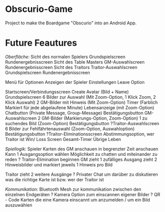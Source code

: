 # Obscurio-Game

Project to make the Boardgame "Obscurio" into an Android App. 

# Future Feautures 

*Oberfläche:*
Sicht des normalen Spielers
Grundspielscreen
Rundenergebnisscreen
Sicht des Table Masters
GM-Auswahlscreen
Rundenergebnisscreen
Sicht des Traitors
Traitor-Auswahlscreen
Grundspielscreen
Rundenergebnisscreen

Menü für Optionen 
Anzeigen der Spieler
Einstellungen
Leave Option

Startscreen/Verbindungsscreen 
Create Avatar (Bild + Name)
Grundspielscreen
6 Bilder zur Auswahl (Mit Zoom-Option, 1 Klick Zoom, 2 Klick Auswahl)
2 GM-Bilder mit Hinweis (Mit Zoom-Option)
Timer (Farblich Markiert für jede abgelaufene Minute)
Lebensanzeige (mit Zoom-Option) 
Chatbutton (Private Message, Group-Message)
Bestätigungsbutton
GM-Auswahlscreen
2 GM-Bilder (Markierungs-Option, Zoom-Option)
1 zu suchendes Bild (Zoom-Option)
Bestätigungsbutton
?Traitor-Auswahlscreen
6 Bilder zur Fehlfährtenauswahl (Zoom-Option, Auswahloption)
Bestätigungsbutton
?Traitor-Eliminationsscreen
Abstimmungsoption, wer Traitor ist
Win/ Loss Screen
Gesamt-Timer
Übrige Leben



*Spiellogik:*
Spieler
Karten des GM anschauen in begrenzter Zeit anschauen
Kann 1 Ausgangsoption wählen
Möglichkeit zu chatten und miteinander zu reden
? Traitor-Elimination beginnen
GM
zieht 1 zufälliges Ausgang
zieht 2 Hinweisbilder und markiert jeweils 1 Hinweis pro Bild

Traitor
zieht 2 weitere Ausgänge
? Privater Chat um darüber zu diskutieren was die richtige Karte ist bzw. wer der Traitor ist




*Kommunikation:*
Bluetooth Mesh zur kommunikation zwischen den einzelnen Endgeräten
? Kamera Option zum einscannen eigener Bilder
? QR - Code Karten die eine Kamera einscannt um anzumelden / um ein Bild auszuwählen


